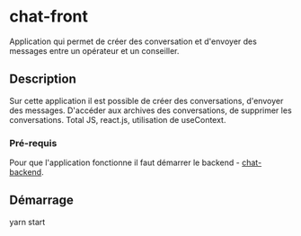 # chat-front

Application qui permet de créer des conversation et d'envoyer des messages entre un opérateur et un conseiller.

## Description

Sur cette application il est possible de créer des conversations, d'envoyer des messages. D'accéder aux archives des conversations, de supprimer les conversations. Total JS, react.js, utilisation de useContext.

### Pré-requis

Pour que l'application fonctionne il faut démarrer le backend - [chat-backend](https://github.com/clemencecazin/chat-back).

## Démarrage

yarn start
